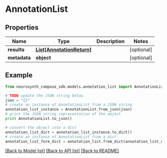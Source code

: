 # AnnotationList


## Properties
Name | Type | Description | Notes
------------ | ------------- | ------------- | -------------
**results** | [**List[AnnotationReturn]**](AnnotationReturn.md) |  | [optional] 
**metadata** | **object** |  | [optional] 

## Example

```python
from neurosynth_compose_sdk.models.annotation_list import AnnotationList

# TODO update the JSON string below
json = "{}"
# create an instance of AnnotationList from a JSON string
annotation_list_instance = AnnotationList.from_json(json)
# print the JSON string representation of the object
print AnnotationList.to_json()

# convert the object into a dict
annotation_list_dict = annotation_list_instance.to_dict()
# create an instance of AnnotationList from a dict
annotation_list_form_dict = annotation_list.from_dict(annotation_list_dict)
```
[[Back to Model list]](../README.md#documentation-for-models) [[Back to API list]](../README.md#documentation-for-api-endpoints) [[Back to README]](../README.md)


